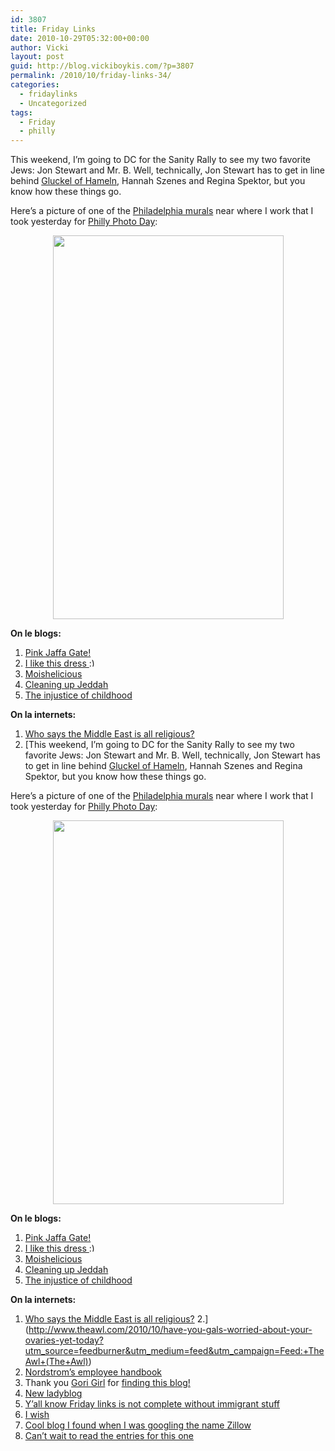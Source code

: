 ```yaml
---
id: 3807
title: Friday Links
date: 2010-10-29T05:32:00+00:00
author: Vicki
layout: post
guid: http://blog.vickiboykis.com/?p=3807
permalink: /2010/10/friday-links-34/
categories:
  - fridaylinks
  - Uncategorized
tags:
  - Friday
  - philly
---
```

This weekend, I&#8217;m going to DC for the Sanity Rally to see my two favorite Jews: Jon Stewart and Mr. B. Well, technically, Jon Stewart has to get in line behind [Gluckel of Hameln](http://en.wikipedia.org/wiki/Gl%C3%BCckel_of_Hameln), Hannah Szenes and Regina Spektor, but you know how these things go.

Here&#8217;s a picture of one of the [Philadelphia murals](http://muralarts.org/about/mission) near where I work that I took yesterday for [Philly Photo Day](http://citypaper.net/blogs/criticalmass/2010/10/28/philly-photo-day-are-you-taking-pictures-yet/):

<p style="text-align: center;">
  <a href="http://blog.vickiboykis.com/wp-content/uploads/2010/10/IMAG0457.jpg"><img class="aligncenter size-full wp-image-3812" title="IMAG0457" src="http://blog.vickiboykis.com/wp-content/uploads/2010/10/IMAG0457.jpg" alt="" width="369" height="614" /></a>
</p>

**On le blogs:**

  1. [Pink Jaffa Gate!](http://www.jewlicious.com/2010/10/susan-g-komen-race-for-the-cure-turns-jerusalem-pink/)
  2. [I like this dress <img src="http://blog.vickiboykis.com/wp-includes/images/smilies/simple-smile.png" alt=":)" class="wp-smiley" style="height: 1em; max-height: 1em;" />](http://whatiwore2day.blogspot.com/2010/10/junior-miss.html)
  3. [Moishelicious](http://www.frumsatire.net/2010/10/27/uncle-moishy-cereal/)
  4. [Cleaning up Jeddah](http://susiesbigadventure.blogspot.com/2010/10/cleaning-up-jeddah.html)
  5. [The injustice of childhood](http://www.motherhoodinnyc.com/deprivation?utm_source=feedburner&utm_medium=feed&utm_campaign=Feed:+blogspot/vSUd+(Motherhood+in+NYC))

**On la internets:**

  1. [Who says the Middle East is all religious?](http://latimesblogs.latimes.com/babylonbeyond/2010/10/lebanon-veil-jobless-discrimination-ad-student-islam-position.html?utm_source=feedburner&utm_medium=feed&utm_campaign=Feed:+BabylonBeyond+(Babylon+%26+Beyond+Blog))
  2. [This weekend, I&#8217;m going to DC for the Sanity Rally to see my two favorite Jews: Jon Stewart and Mr. B. Well, technically, Jon Stewart has to get in line behind [Gluckel of Hameln](http://en.wikipedia.org/wiki/Gl%C3%BCckel_of_Hameln), Hannah Szenes and Regina Spektor, but you know how these things go.

Here&#8217;s a picture of one of the [Philadelphia murals](http://muralarts.org/about/mission) near where I work that I took yesterday for [Philly Photo Day](http://citypaper.net/blogs/criticalmass/2010/10/28/philly-photo-day-are-you-taking-pictures-yet/):

<p style="text-align: center;">
  <a href="http://blog.vickiboykis.com/wp-content/uploads/2010/10/IMAG0457.jpg"><img class="aligncenter size-full wp-image-3812" title="IMAG0457" src="http://blog.vickiboykis.com/wp-content/uploads/2010/10/IMAG0457.jpg" alt="" width="369" height="614" /></a>
</p>

**On le blogs:**

  1. [Pink Jaffa Gate!](http://www.jewlicious.com/2010/10/susan-g-komen-race-for-the-cure-turns-jerusalem-pink/)
  2. [I like this dress <img src="http://blog.vickiboykis.com/wp-includes/images/smilies/simple-smile.png" alt=":)" class="wp-smiley" style="height: 1em; max-height: 1em;" />](http://whatiwore2day.blogspot.com/2010/10/junior-miss.html)
  3. [Moishelicious](http://www.frumsatire.net/2010/10/27/uncle-moishy-cereal/)
  4. [Cleaning up Jeddah](http://susiesbigadventure.blogspot.com/2010/10/cleaning-up-jeddah.html)
  5. [The injustice of childhood](http://www.motherhoodinnyc.com/deprivation?utm_source=feedburner&utm_medium=feed&utm_campaign=Feed:+blogspot/vSUd+(Motherhood+in+NYC))

**On la internets:**

  1. [Who says the Middle East is all religious?](http://latimesblogs.latimes.com/babylonbeyond/2010/10/lebanon-veil-jobless-discrimination-ad-student-islam-position.html?utm_source=feedburner&utm_medium=feed&utm_campaign=Feed:+BabylonBeyond+(Babylon+%26+Beyond+Blog))
  2.](http://www.theawl.com/2010/10/have-you-gals-worried-about-your-ovaries-yet-today?utm_source=feedburner&utm_medium=feed&utm_campaign=Feed:+TheAwl+(The+Awl)) 
  3. [Nordstrom&#8217;s employee handbook](http://37signals.com/svn/posts/2632-nordstroms-employee-handbook-mdash-short-and-sweet)
  4. Thank you [Gori Girl](http://gorigirl.com/) for [finding this blog!](http://e-nidhi.com/wordpress/2010/10/26/palace-days/)
  5. [New ladyblog](http://www.theawl.com/2010/10/you-are-encouraged-to-visit-our-new-lady-friend-the-hairpin?utm_source=feedburner&utm_medium=feed&utm_campaign=Feed:+TheAwl+(The+Awl))
  6. [Y&#8217;all know Friday links is not complete without immigrant stuff](http://www.tabletmag.com/arts-and-culture/books/48466/homecomings/?utm_source=rss&utm_medium=rss&utm_campaign=homecomings)
  7. [I wish](http://www.behance.net/gallery/Write-a-Bike/716663)
  8. [Cool blog I found when I was googling the name Zillow](http://www.thenameinspector.com/zillow/)
  9. [Can&#8217;t wait to read the entries for this one](http://www.slate.com/id/2271611/?from=rss)